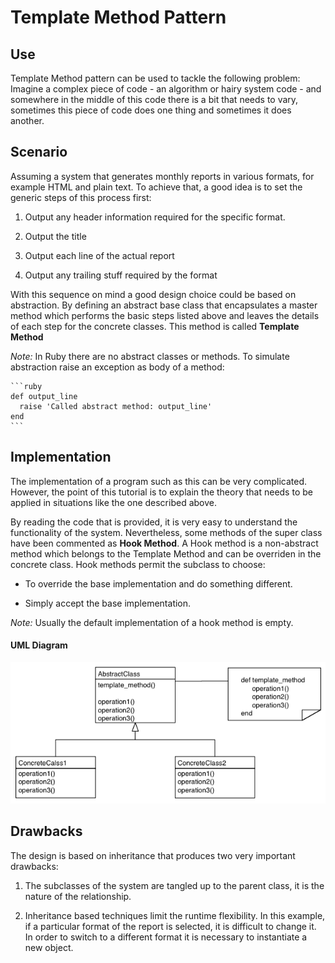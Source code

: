 # Template Method Pattern

## Use

Template Method pattern can be used to tackle the following problem: Imagine a
complex piece of code - an algorithm or hairy system code - and somewhere in the
middle of this code there is a bit that needs to vary, sometimes this piece of
code does one thing and sometimes it does another.


## Scenario

Assuming a system that generates monthly reports in various formats, for example
HTML and plain text. To achieve that, a good idea is to set the generic steps
of this process first:

1. Output any header information required for the specific format.

2. Output the title

3. Output each line of the actual report

4. Output any trailing stuff required by the format

With this sequence on mind a good design choice could be based on abstraction.
By defining an abstract base class that encapsulates a master method which
performs the basic steps listed above and leaves the details of each step for the
concrete classes. This method is called **Template Method**

*Note:* In Ruby there are no abstract classes or methods. To simulate abstraction
raise an exception as body of a method:

    ```ruby
    def output_line
      raise 'Called abstract method: output_line'
    end
    ```

## Implementation

The implementation of a program such as this can be very complicated. However, the
point of this tutorial is to explain the theory that needs to be applied in
situations like the one described above.

By reading the code that is provided, it is very easy to understand the functionality
of the system. Nevertheless, some methods of the super class have been commented
as **Hook Method**. A Hook method is a non-abstract method which belongs to the
Template Method and can be overriden in the concrete class. Hook methods permit
the subclass to choose:

* To override the base implementation and do something different.

* Simply accept the base implementation.

*Note:* Usually the default implementation of a hook method is empty.

#### UML Diagram
![Image of UML-diagram](../UML/tmeplate-method-uml.png)


## Drawbacks

The design is based on inheritance that produces two very important drawbacks:

1. The subclasses of the system are tangled up to the parent class, it is the
nature of the relationship.

2. Inheritance based techniques limit the runtime flexibility. In this
example, if a particular format of the report is selected, it is difficult to
change it. In order to switch to a different format it is necessary to
instantiate a new object.

